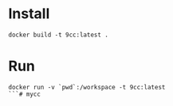 # Install 

```shell
docker build -t 9cc:latest .
```

# Run

```shell
docker run -v `pwd`:/workspace -t 9cc:latest
```# mycc

